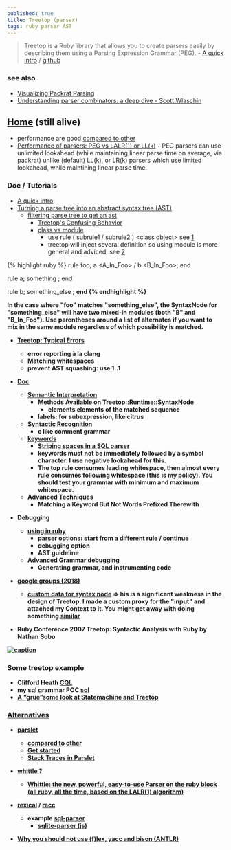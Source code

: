 ```yaml
---
published: true
title: Treetop (parser)
tags: ruby parser AST
---
```

> Treetop is a Ruby library that allows you to create parsers easily by describing them using a Parsing Expression Grammar (PEG). - [A quick intro](http://thingsaaronmade.com/blog/a-quick-intro-to-writing-a-parser-using-treetop.html) / [github](https://github.com/cjheath/treetop?tab=readme-ov-file#support)

### see also
- [Visualizing Packrat Parsing](https://dubroy.com/blog/visualizing-packrat-parsing/)
- [Understanding parser combinators: a deep dive - Scott Wlaschin](https://www.youtube.com/watch?v=RDalzi7mhdY)

## [Home](https://github.com/cjheath/treetop?tab=readme-ov-file#support) (still alive)

- performance are good [compared to other](http://blog.absurd.li/2011/02/02/parslet_and_its_friends.html)
- [Performance of parsers: PEG vs LALR(1) or LL(k)](https://stackoverflow.com/questions/11373644/performance-of-parsers-peg-vs-lalr1-or-llk) - PEG parsers can use unlimited lookahead (while maintaining linear parse time on average, via packrat) unlike (default) LL(k), or LR(k) parsers which use limited lookahead, while maintining linear parse time.

### Doc / Tutorials
- [A quick intro](http://thingsaaronmade.com/blog/a-quick-intro-to-writing-a-parser-using-treetop.html)
- [Turning a parse tree into an abstract syntax tree (AST)](https://stackoverflow.com/questions/24209732/turning-a-treetop-parse-tree-into-an-abstract-syntax-tree-ast)
	- [filtering parse tree to get an ast](https://groups.google.com/g/treetop-dev/c/8tzdfWxGY0k/m/YBdQu-hHmVUJ)
	  - [Treetop's Confusing Behavior](https://www.flydata.com/blog/treetops-confusing-behaviors/)
      - [class vs module](https://groups.google.com/g/treetop-dev/c/8tzdfWxGY0k/m/lYpiLh7ZC2QJ)
    	- use rule ( subrule1 / subrule2 ) \<class object\> see [1](https://groups.google.com/g/treetop-dev/c/8tzdfWxGY0k/m/i618WdSTO9sJ)
  		- treetop will inject several definition so using module is more general and adviced, see [2](https://groups.google.com/g/treetop-dev/c/8tzdfWxGY0k/m/dqrimyfUFckJ)

{% highlight ruby %}
rule foo; 	a <A_In_Foo> / b <B_In_Foo>; end

rule a; 	something <A>;	end

rule b;	something_else <B>; end
{% endhighlight %}

In the case where "foo" matches "something_else", the SyntaxNode for "something_else"
will have two mixed-in modules (both "B" and "B_In_Foo"). Use parentheses around a list
of alternates if you want to mix in the same module regardless of which possibility is matched.
  
- [Treetop: Typical Errors](https://whitequark.org/blog/2011/09/08/treetop-typical-errors/)
	- **error reporting à la clang**
    - Matching whitespaces
    - prevent AST squashing: use 1..1
- [Doc](http://cjheath.github.io/treetop/index.html)
  - [Semantic Interpretation](http://cjheath.github.io/treetop/semantic_interpretation.html)
      - Methods Available on [Treetop::Runtime::SyntaxNode](https://github.com/cjheath/treetop/blob/master/lib/treetop/runtime/syntax_node.rb)
      	- **elements** elements of the matched sequence
      - labels: for subexpression, like citrus
  - [Syntactic Recognition](http://cjheath.github.io/treetop/syntactic_recognition.html)
      - c like comment grammar
  - [keywords](https://stackoverflow.com/questions/32373050/treetop-boolean-logic-operations/32490728#32490728)
  	  - [Striping spaces in a SQL parser](https://groups.google.com/g/treetop-dev/c/viXM1S-q5m8/m/qSUjBzStGcEJ)
      - keywords must not be immediately followed by a symbol character. I use negative lookahead for this.
      - The top rule consumes leading whitespace, then almost every rule consumes following whitespace (this is my policy). You should test your grammar with minimum and maximum whitespace.
  - [Advanced Techniques](http://cjheath.github.io/treetop/pitfalls_and_advanced_techniques.html)
      - Matching a Keyword But Not Words Prefixed Therewith

- Debugging
	- [using in ruby](http://cjheath.github.io/treetop/using_in_ruby.html)
      - parser options: start from a different rule / continue
      - debugging option
      - AST guideline
  	- [Advanced Grammar debugging](https://stackoverflow.com/a/6109101/51386)
  		- Generating grammar, and instrumenting code

- [google groups (2018)](https://groups.google.com/g/treetop-dev)
	- [custom data for syntax node](https://groups.google.com/g/treetop-dev/c/m60jgGU-HeU) =>  his is a significant weakness in the design of Treetop.
I made a custom proxy for the "input" and attached my Context
to it. You might get away with doing something [similar](https://github.com/cjheath/activefacts-cql/blob/master/lib/activefacts/cql/parser.rb#L203-L249) 

- Ruby Conference 2007 Treetop: Syntactic Analysis with Ruby by Nathan Sobo

[![caption](https://img.youtube.com/vi/v5tTDZSIVrg/0.jpg)](https://www.youtube.com/watch?v=v5tTDZSIVrg)

### Some treetop example
- Clifford Heath [CQL](https://github.com/cjheath/activefacts-cql)
- my sql grammar POC [sql](https://github.com/yduf/sql-treetop)
- [A “grue”some look at Statemachine and Treetop](http://matthewkwilliams.com/index.php/2008/09/05/a-gruesome-look-at-statemachine-and-treetop/)  
  
### [Alternatives](https://www.ruby-forum.com/t/which-library-to-write-a-parser/215786/11)
- [parslet](http://kschiess.github.io/parslet/)
	- [compared to other](http://blog.absurd.li/2011/02/02/parslet_and_its_friends.html)
    - [Get started](http://kschiess.github.io/parslet/get-started.html)
    - [Stack Traces in Parslet](http://blog.absurd.li/2011/01/11/stack_traces_in_parslet.html)
- [whittle ?](https://github.com/d11wtq/whittle)
	- [Whittle: the new, powerful, easy-to-use Parser on the ruby block (all ruby, all the time, based on the LALR(1) algorithm)](https://www.reddit.com/r/ruby/comments/msgn9/whittle_the_new_powerful_easytouse_parser_on_the/)
- [rexical](https://github.com/tenderlove/rexical/tree/master) / [racc](https://github.com/ruby/racc/wiki)
	- example [sql-parser](https://github.com/kissmetrics/sql-parser)
    	- [sqlite-parser (js)](https://github.com/codeschool/sqlite-parser)
    
- [Why you should not use (f)lex, yacc and bison (ANTLR)](https://tomassetti.me/why-you-should-not-use-flex-yacc-and-bison/)
